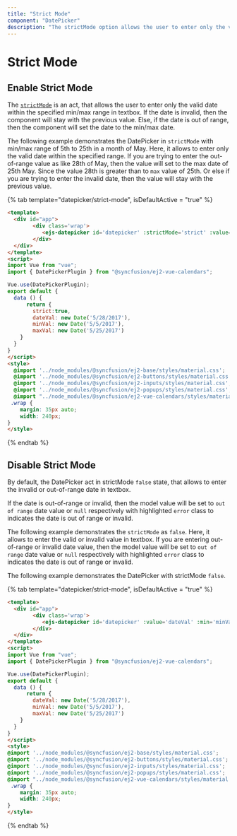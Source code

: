 ```yaml
---
title: "Strict Mode"
component: "DatePicker"
description: "The strictMode option allows the user to enter only the valid date value within the specified min/max range in textbox."
---
```


# Strict Mode

## Enable Strict Mode

The [`strictMode`](../api/datepicker#strictmode)
is an act, that allows the user to enter only the valid date within the specified min/max
range in textbox. If the date is invalid, then the component will stay with the previous value.
Else, if the date is
out of range, then the component will set the date to the min/max date.

The following example demonstrates the DatePicker in `strictMode` with min/max range of 5th to
25th in a month of May. Here, it allows to enter
only the valid date within the specified range. If you are trying to enter the out-of-range value as
like 28th of May,
then the value will set to the max date of 25th May. Since the value 28th is greater than to `max` value
of 25th. Or else if you are trying
to enter the invalid date, then the value will stay with the previous value.

{% tab template="datepicker/strict-mode", isDefaultActive = "true" %}

```html
<template>
  <div id="app">
        <div class='wrap'>
           <ejs-datepicker id='datepicker' :strictMode='strict' :value='dateVal' :min='minVal' :max='maxVal'></ejs-datepicker>
        </div>
  </div>
</template>
<script>
import Vue from "vue";
import { DatePickerPlugin } from "@syncfusion/ej2-vue-calendars";

Vue.use(DatePickerPlugin);
export default {
  data () {
      return {
        strict:true,
        dateVal: new Date('5/28/2017'),
        minVal: new Date('5/5/2017'),
        maxVal: new Date('5/25/2017')
    }
  }
}
</script>
<style>
  @import '../node_modules/@syncfusion/ej2-base/styles/material.css';
  @import '../node_modules/@syncfusion/ej2-buttons/styles/material.css';
  @import '../node_modules/@syncfusion/ej2-inputs/styles/material.css';
  @import '../node_modules/@syncfusion/ej2-popups/styles/material.css';
  @import "../node_modules/@syncfusion/ej2-vue-calendars/styles/material.css";
 .wrap {
    margin: 35px auto;
    width: 240px;
}
</style>
```

{% endtab %}

## Disable Strict Mode

By default, the DatePicker act in strictMode `false` state, that allows to enter the invalid or out-of-range date in textbox.

If the date is out-of-range or invalid, then the model value will be set to `out of range` date
value or `null` respectively with highlighted  `error` class to indicates the date is out of range or invalid.

The following example demonstrates the `strictMode` as `false`. Here, it allows to enter the
valid or invalid value in textbox.
If you are entering out-of-range or invalid date value, then the model value will be set to
`out of range` date value or `null` respectively with highlighted  `error` class to indicates
the date is out of range or invalid.

The following example demonstrates the DatePicker with strictMode `false`.

{% tab template="datepicker/strict-mode", isDefaultActive = "true" %}

```html
<template>
  <div id="app">
        <div class='wrap'>
           <ejs-datepicker id='datepicker' :value='dateVal' :min='minVal' :max='maxVal'></ejs-datepicker>
        </div>
  </div>
</template>
<script>
import Vue from "vue";
import { DatePickerPlugin } from "@syncfusion/ej2-vue-calendars";

Vue.use(DatePickerPlugin);
export default {
  data () {
      return {
        dateVal: new Date('5/28/2017'),
        minVal: new Date('5/5/2017'),
        maxVal: new Date('5/25/2017')
    }
  }
}
</script>
<style>
@import '../node_modules/@syncfusion/ej2-base/styles/material.css';
@import '../node_modules/@syncfusion/ej2-buttons/styles/material.css';
@import '../node_modules/@syncfusion/ej2-inputs/styles/material.css';
@import '../node_modules/@syncfusion/ej2-popups/styles/material.css';
@import "../node_modules/@syncfusion/ej2-vue-calendars/styles/material.css";
 .wrap {
    margin: 35px auto;
    width: 240px;
}
</style>
```

{% endtab %}